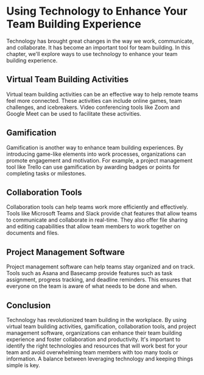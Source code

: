 Using Technology to Enhance Your Team Building Experience
=============================================================================================================

Technology has brought great changes in the way we work, communicate, and collaborate. It has become an important tool for team building. In this chapter, we'll explore ways to use technology to enhance your team building experience.

Virtual Team Building Activities
--------------------------------

Virtual team building activities can be an effective way to help remote teams feel more connected. These activities can include online games, team challenges, and icebreakers. Video conferencing tools like Zoom and Google Meet can be used to facilitate these activities.

Gamification
------------

Gamification is another way to enhance team building experiences. By introducing game-like elements into work processes, organizations can promote engagement and motivation. For example, a project management tool like Trello can use gamification by awarding badges or points for completing tasks or milestones.

Collaboration Tools
-------------------

Collaboration tools can help teams work more efficiently and effectively. Tools like Microsoft Teams and Slack provide chat features that allow teams to communicate and collaborate in real-time. They also offer file sharing and editing capabilities that allow team members to work together on documents and files.

Project Management Software
---------------------------

Project management software can help teams stay organized and on track. Tools such as Asana and Basecamp provide features such as task assignment, progress tracking, and deadline reminders. This ensures that everyone on the team is aware of what needs to be done and when.

Conclusion
----------

Technology has revolutionized team building in the workplace. By using virtual team building activities, gamification, collaboration tools, and project management software, organizations can enhance their team building experience and foster collaboration and productivity. It's important to identify the right technologies and resources that will work best for your team and avoid overwhelming team members with too many tools or information. A balance between leveraging technology and keeping things simple is key.
